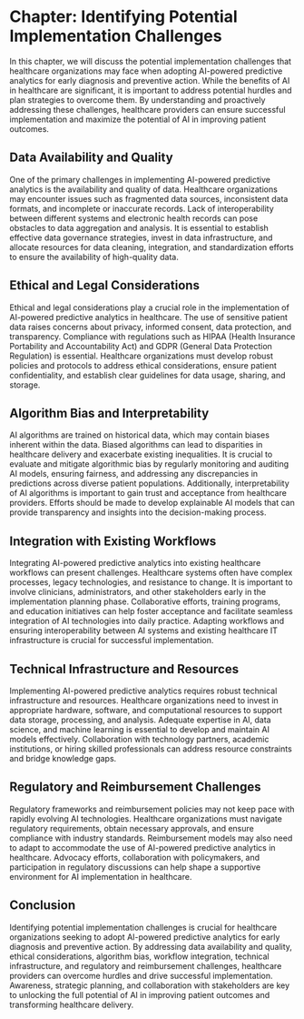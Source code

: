 Chapter: Identifying Potential Implementation Challenges
========================================================

In this chapter, we will discuss the potential implementation challenges that healthcare organizations may face when adopting AI-powered predictive analytics for early diagnosis and preventive action. While the benefits of AI in healthcare are significant, it is important to address potential hurdles and plan strategies to overcome them. By understanding and proactively addressing these challenges, healthcare providers can ensure successful implementation and maximize the potential of AI in improving patient outcomes.

Data Availability and Quality
-----------------------------

One of the primary challenges in implementing AI-powered predictive analytics is the availability and quality of data. Healthcare organizations may encounter issues such as fragmented data sources, inconsistent data formats, and incomplete or inaccurate records. Lack of interoperability between different systems and electronic health records can pose obstacles to data aggregation and analysis. It is essential to establish effective data governance strategies, invest in data infrastructure, and allocate resources for data cleaning, integration, and standardization efforts to ensure the availability of high-quality data.

Ethical and Legal Considerations
--------------------------------

Ethical and legal considerations play a crucial role in the implementation of AI-powered predictive analytics in healthcare. The use of sensitive patient data raises concerns about privacy, informed consent, data protection, and transparency. Compliance with regulations such as HIPAA (Health Insurance Portability and Accountability Act) and GDPR (General Data Protection Regulation) is essential. Healthcare organizations must develop robust policies and protocols to address ethical considerations, ensure patient confidentiality, and establish clear guidelines for data usage, sharing, and storage.

Algorithm Bias and Interpretability
-----------------------------------

AI algorithms are trained on historical data, which may contain biases inherent within the data. Biased algorithms can lead to disparities in healthcare delivery and exacerbate existing inequalities. It is crucial to evaluate and mitigate algorithmic bias by regularly monitoring and auditing AI models, ensuring fairness, and addressing any discrepancies in predictions across diverse patient populations. Additionally, interpretability of AI algorithms is important to gain trust and acceptance from healthcare providers. Efforts should be made to develop explainable AI models that can provide transparency and insights into the decision-making process.

Integration with Existing Workflows
-----------------------------------

Integrating AI-powered predictive analytics into existing healthcare workflows can present challenges. Healthcare systems often have complex processes, legacy technologies, and resistance to change. It is important to involve clinicians, administrators, and other stakeholders early in the implementation planning phase. Collaborative efforts, training programs, and education initiatives can help foster acceptance and facilitate seamless integration of AI technologies into daily practice. Adapting workflows and ensuring interoperability between AI systems and existing healthcare IT infrastructure is crucial for successful implementation.

Technical Infrastructure and Resources
--------------------------------------

Implementing AI-powered predictive analytics requires robust technical infrastructure and resources. Healthcare organizations need to invest in appropriate hardware, software, and computational resources to support data storage, processing, and analysis. Adequate expertise in AI, data science, and machine learning is essential to develop and maintain AI models effectively. Collaboration with technology partners, academic institutions, or hiring skilled professionals can address resource constraints and bridge knowledge gaps.

Regulatory and Reimbursement Challenges
---------------------------------------

Regulatory frameworks and reimbursement policies may not keep pace with rapidly evolving AI technologies. Healthcare organizations must navigate regulatory requirements, obtain necessary approvals, and ensure compliance with industry standards. Reimbursement models may also need to adapt to accommodate the use of AI-powered predictive analytics in healthcare. Advocacy efforts, collaboration with policymakers, and participation in regulatory discussions can help shape a supportive environment for AI implementation in healthcare.

Conclusion
----------

Identifying potential implementation challenges is crucial for healthcare organizations seeking to adopt AI-powered predictive analytics for early diagnosis and preventive action. By addressing data availability and quality, ethical considerations, algorithm bias, workflow integration, technical infrastructure, and regulatory and reimbursement challenges, healthcare providers can overcome hurdles and drive successful implementation. Awareness, strategic planning, and collaboration with stakeholders are key to unlocking the full potential of AI in improving patient outcomes and transforming healthcare delivery.
